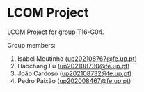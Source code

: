 # LCOM Project

LCOM Project for group T16-G04.

Group members:

1. Isabel Moutinho (up202108767@fe.up.pt)
2. Haochang Fu (up202108730@fe.up.pt)
3. João Cardoso (up202108732@fe.up.pt)
4. Pedro Paixão (up202008467@fe.up.pt)
